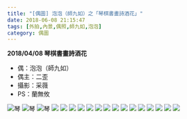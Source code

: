 ```yaml
---
title: "[偶圖] 泡泡（師九如）之「琴棋書畫詩酒花」"
date: 2018-06-08 21:15:47
tags: [外拍,內景,偶照,師九如,泡泡]
category: 偶圖
---
```


**2018/04/08 琴棋書畫詩酒花**

- 偶：泡泡（師九如）
- 偶主：二歪
- 攝影：采薇
- PS：蘭無攸



<!--more-->
![琴](popo17.jpg)
![琴](popo18.jpg)
![琴](popo14.jpg)
![](popo1.jpg)
![](popo2.jpg)
![](popo3.jpg)
![](popo4.jpg)
![](popo5.jpg)
![](popo6.jpg)
![](popo7.jpg)
![](popo8.jpg)
![](popo9.jpg)
![](popo10.jpg)
![](popo11.jpg)
![](popo12.jpg)
![](popo13.jpg)
![](popo15.jpg)
![](popo16.jpg)
